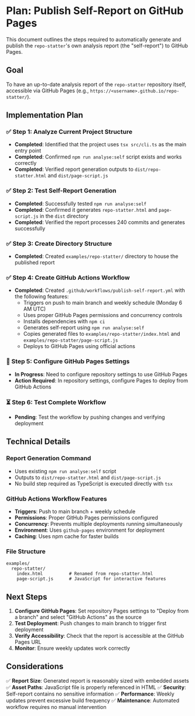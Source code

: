 # Plan: Publish Self-Report on GitHub Pages

This document outlines the steps required to automatically generate and publish the `repo-statter`'s own analysis report (the "self-report") to GitHub Pages.

## Goal

To have an up-to-date analysis report of the `repo-statter` repository itself, accessible via GitHub Pages (e.g., `https://<username>.github.io/repo-statter/`).

## Implementation Plan

### ✅ Step 1: Analyze Current Project Structure
- **Completed**: Identified that the project uses `tsx src/cli.ts` as the main entry point
- **Completed**: Confirmed `npm run analyse:self` script exists and works correctly
- **Completed**: Verified report generation outputs to `dist/repo-statter.html` and `dist/page-script.js`

### ✅ Step 2: Test Self-Report Generation
- **Completed**: Successfully tested `npm run analyse:self` 
- **Completed**: Confirmed it generates `repo-statter.html` and `page-script.js` in the `dist` directory
- **Completed**: Verified the report processes 240 commits and generates successfully

### ✅ Step 3: Create Directory Structure
- **Completed**: Created `examples/repo-statter/` directory to house the published report

### ✅ Step 4: Create GitHub Actions Workflow
- **Completed**: Created `.github/workflows/publish-self-report.yml` with the following features:
  - Triggers on push to main branch and weekly schedule (Monday 6 AM UTC)
  - Uses proper GitHub Pages permissions and concurrency controls
  - Installs dependencies with `npm ci`
  - Generates self-report using `npm run analyse:self`
  - Copies generated files to `examples/repo-statter/index.html` and `examples/repo-statter/page-script.js`
  - Deploys to GitHub Pages using official actions

### 🔄 Step 5: Configure GitHub Pages Settings
- **In Progress**: Need to configure repository settings to use GitHub Pages
- **Action Required**: In repository settings, configure Pages to deploy from GitHub Actions

### ⏳ Step 6: Test Complete Workflow
- **Pending**: Test the workflow by pushing changes and verifying deployment

## Technical Details

### Report Generation Command
- Uses existing `npm run analyse:self` script
- Outputs to `dist/repo-statter.html` and `dist/page-script.js`
- No build step required as TypeScript is executed directly with `tsx`

### GitHub Actions Workflow Features
- **Triggers**: Push to main branch + weekly schedule
- **Permissions**: Proper GitHub Pages permissions configured
- **Concurrency**: Prevents multiple deployments running simultaneously
- **Environment**: Uses `github-pages` environment for deployment
- **Caching**: Uses npm cache for faster builds

### File Structure
```
examples/
  repo-statter/
    index.html          # Renamed from repo-statter.html
    page-script.js      # JavaScript for interactive features
```

## Next Steps

1. **Configure GitHub Pages**: Set repository Pages settings to "Deploy from a branch" and select "GitHub Actions" as the source
2. **Test Deployment**: Push changes to main branch to trigger first deployment
3. **Verify Accessibility**: Check that the report is accessible at the GitHub Pages URL
4. **Monitor**: Ensure weekly updates work correctly

## Considerations

✅ **Report Size**: Generated report is reasonably sized with embedded assets
✅ **Asset Paths**: JavaScript file is properly referenced in HTML
✅ **Security**: Self-report contains no sensitive information
✅ **Performance**: Weekly updates prevent excessive build frequency
✅ **Maintenance**: Automated workflow requires no manual intervention
